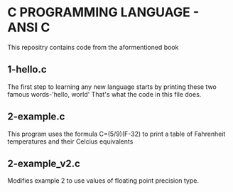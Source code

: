 # C PROGRAMMING LANGUAGE - ANSI C
This repositry contains code from the aformentioned book

## 1-hello.c
The first step to learning any new language starts by printing these two famous words-'hello, world'
That's what the code in this file does.

## 2-example.c
This program uses the formula C=(5/9)(F-32) to print a table of Fahrenheit temperatures and their Celcius equivalents

## 2-example_v2.c
Modifies example 2 to use values of floating point precision type.
